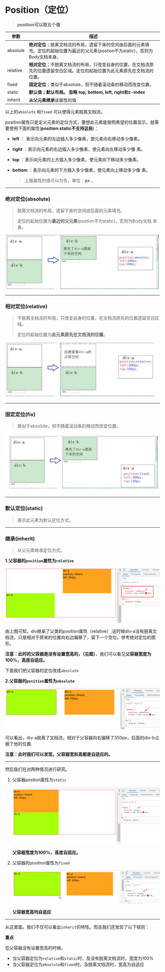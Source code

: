 # Position（定位）

>  **position可以取五个值**

| 参数     | 描述                                                         |
| -------- | ------------------------------------------------------------ |
| absolute | **绝对定位**；脱离⽂档流的布局，遗留下来的空间由后⾯的元素填充。定位的起始位置为最近的⽗元素(postion不为static)，否则为Body⽂档本身。 |
| relative | **相对定位**；不脱离⽂档流的布局，只改变⾃身的位置，在⽂档流原先的位置遗留空⽩区域。定位的起始位置为此元素原先在⽂档流的位置。 |
| fixed    | **固定定位**；类似于absolute，但不随着滚动条的移动⽽改变位置。 |
| static   | **默认值；默认布局。** **忽略 top, bottom, left, right和z-index** |
| inherit  | **从父元素继承**该属性的值                                   |



以上的`absolute` 和`fixed` 可以使得元素脱离文档流。

position属性只是定义元素的定位方式，要想此元素能按照希望的位置显示，就需要使⽤下⾯的属性(**position:static不⽀持这些**)：

- **left** ： 表示向元素的左边插⼊多少像素，使元素向右移动多少像素。

- **right** ：表示向元素的右边插⼊多少像素，使元素向左移动多少像
  素。

- **top** ：表示向元素的上⽅插⼊多少像素，使元素向下移动多少像素。

- **bottom** ：表示向元素的下⽅插⼊多少像素，使元素向上移动多少像
  素。

  >  上⾯属性的值可以为负，单位：**px** 。

--------------------------



### 绝对定位(absolute)

> 脱离⽂档流的布局，遗留下来的空间由后⾯的元素填充。
>
> 定位的起始位置为**最近的⽗元素**(postion不为static)，否则为Body⽂档
> 本身。

![](https://raw.githubusercontent.com/HunterXing/resourse/master/images/20190228211747.png)



-----------------------------------





### 相对定位(relative)

> 不脱离⽂档流的布局，只改变⾃身的位置，在⽂档流原先的位置遗留空⽩区域。
>
> 定位的起始位置为**此元素原先在⽂档流的位置**。



![](https://raw.githubusercontent.com/HunterXing/resourse/master/images/20190228212023.png)

--------------------------



### 固定定位(fix)

>  类似于absolute，但不随着滚动条的移动⽽改变位置。

![](https://raw.githubusercontent.com/HunterXing/resourse/master/images/20190228212145.png)

-------------------



### 默认定位(static)

>  表示此元素为默认定位⽅式。

--------------



### 继承(inherit)

>  从父元素继承定位⽅式。

**1.父容器的`position`属性为`relative`**



![](https://raw.githubusercontent.com/HunterXing/resourse/master/images/20190302151946.png)

由上图可知，div继承了父类的position属性（relative）;这时候div-a没有脱离文档流，只是相对于原来的位置向右边偏移了，留下一个空位。参考绝对定位的图形。



**注意：此时的父容器是没有设置宽高的，（见图）**，我们可以看见**父容器宽度为100%，高度自适应。**



下面我们把父容器的定位改成`absolute	`

**2.父容器的`position`属性为`absolute`**

![](https://raw.githubusercontent.com/HunterXing/resourse/master/images/20190302152959.png)



可以看出，div-a脱离了文档流，相对于父容器向右偏移了350px，后面的div-b占据了他的位置.



**注意：此时我们可以发现，父容器宽和高都是自适应的。**

------



然后我们在对两种情况进行研究。

1. 父容器postion属性为`static`

   ![](https://raw.githubusercontent.com/HunterXing/resourse/master/images/20190302153811.png)

   **父容器宽度为100%，高度自适应。**

   

2. 父容器的position属性为`fixed`

   ![](https://raw.githubusercontent.com/HunterXing/resourse/master/images/20190302154043.png)

   **父容器宽高均自适应**

--------------------



从这里面。我们不仅可以看出`inherit`的特性。而且我们还发现了以下规则：

**重点**

在父容器没有设置宽高的时候，

- 当父容器定位为`relative`和`static`时，及没有脱离文档流时，宽度为100%
- 当父容器定位为`absolute`和`fixed`时，及脱离文档流时，宽高为自适应




